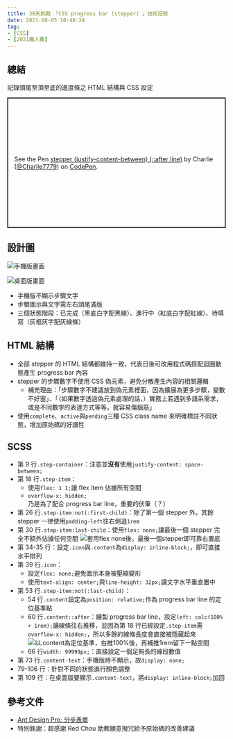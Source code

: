 ```yaml
---
title: 30天挑戰：「CSS progress bar (stepper) 」技術記錄
date: 2021-08-05 10:48:24
tag:
- [CSS]
- [2021鐵人賽]
---
```


## 總結

記錄頭尾至頂至底的進度條之 HTML 結構與 CSS 設定

<p class="codepen" data-height="300" data-theme-id="dark" data-default-tab="css,result" data-slug-hash="Pomdayv" data-user="Charlie7779" style="height: 300px; box-sizing: border-box; display: flex; align-items: center; justify-content: center; border: 2px solid; margin: 1em 0; padding: 1em;">
  <span>See the Pen <a href="https://codepen.io/Charlie7779/pen/Pomdayv">
  stepper (justify-content-between) (::after line)</a> by Charlie (<a href="https://codepen.io/Charlie7779">@Charlie7779</a>)
  on <a href="https://codepen.io">CodePen</a>.</span>
</p>
<script async src="https://cpwebassets.codepen.io/assets/embed/ei.js"></script>

## 設計圖

![手機版畫面](/2021/ithome2021-1-progress-bar/mobile.png)

![桌面版畫面](/2021/ithome2021-1-progress-bar/desktop.png)

- 手機版不顯示步驟文字
- 步驟圖示與文字需左右頭尾滿版
- 三個狀態階段：已完成（黑底白字配黑線）、進行中（紅底白字配紅線）、待填寫（灰框灰字配灰線條）

## HTML 結構

<script src="https://gist.github.com/tzynwang/8383c1f085057180b1cf87473c7e9e31.js"></script>

- 全部 stepper 的 HTML 結構都維持一致，代表日後可改用程式碼搭配迴圈動態產生 progress bar 內容
- stepper 的步驟數字不使用 CSS 偽元素，避免分散產生內容的相關邏輯
  - 補充理由：「步驟數字不建議放到偽元素裡面，因為擴展為更多步驟，變數不好塞」、「（如果數字透過偽元素處理的話，）實務上若遇到多語系需求，或是不同數字的表達方式等等，就容易傷腦筋」
- 使用`complete`、`active`與`pending`三種 CSS class name 來明確標註不同狀態，增加原始碼的好讀性

## SCSS

<script src="https://gist.github.com/tzynwang/ad326ea498a0945085e5961e188a3c21.js"></script>

- 第 9 行`.step-container`：注意並**沒有**使用`justify-content: space-between;`
- 第 18 行`.step-item`：
  - 使用`flex: 1 1;`讓 flex item 佔據所有空間
  - `overflow-x: hidden;`乃是為了配合 progress bar line，重要的伏筆（？）
- 第 26 行`.step-item:not(:first-child)`：除了第一個 stepper 外，其餘 stepper 一律使用`padding-left`往右側退`1rem`
- 第 30 行`.step-item:last-child`：使用`flex: none;`讓最後一個 stepper 完全不額外佔據任何空間
  ![套用flex none後，最後一個stepper即可靠右置底](/2021/ithome2021-1-progress-bar/flex-none-demo.gif)
- 第 34-35 行：設定`.icon`與`.content`為`display: inline-block;`，即可直接水平排列
- 第 39 行`.icon`：
  - 設定`flex: none;`避免圖示本身被壓縮變形
  - 使用`text-align: center;`與`line-height: 32px;`讓文字水平垂直置中
- 第 53 行`.step-item:not(:last-child)`：
  - 54 行`.content`設定為`position: relative;`作為 progress bar line 的定位基準點
  - 60 行`.content::after`：繪製 progress bar line，設定`left: calc(100% + 1rem);`讓線條往右推移，並因為第 18 行已經設定`.step-item`需`overflow-x: hidden;`，所以多餘的線條長度會直接被隱藏起來
    ![以.content為定位基準，右推100%後，再補推1rem留下一點空間](/2021/ithome2021-1-progress-bar/progress-line-demo.gif)
  - 66 行`width: 99999px;`：直接設定一個足夠長的線段數值
- 第 73 行`.content-text`：手機版時不顯示，故`display: none;`
- 79-106 行：針對不同的狀態進行顏色調整
- 第 109 行：在桌面版要顯示`.content-text`，將`display: inline-block;`加回

## 參考文件

- [Ant Design Pro: 分步表單](https://preview.pro.ant.design/form/step-form)
- 特別銘謝：超感謝 Red Chou 助教願意撥冗給予原始碼的改善建議
